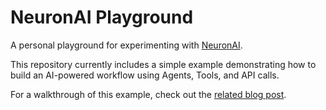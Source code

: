 # NeuronAI Playground

A personal playground for experimenting with [NeuronAI](https://github.com/inspector-apm/neuron-ai).

This repository currently includes a simple example demonstrating how to build an AI-powered workflow using Agents, Tools, and API calls.

For a walkthrough of this example, check out the [related blog post](https://michalsn.dev/posts/getting-started-with-neuronai-workflows/).

